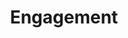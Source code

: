 ---
title: Engagement
image: "http://images.magnifiedjoy.com/Home/hompage-splash-engagement-tara-perry.jpg"
link-label: "View More Of Engagements"
link: engagement
---